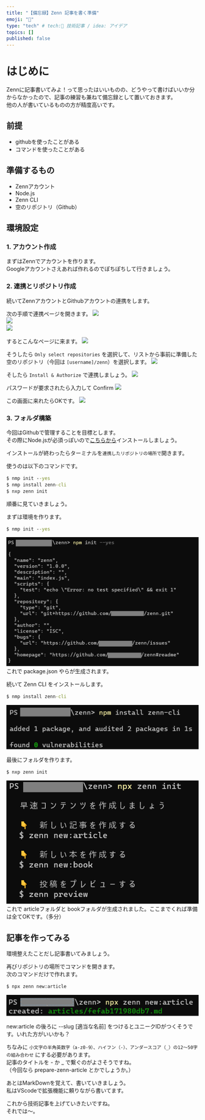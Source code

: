 ```yaml
---
title: "【備忘録】Zenn 記事を書く準備"
emoji: "📖"
type: "tech" # tech:📖 技術記事 / idea: アイデア
topics: []
published: false
---
```


# はじめに
Zennに記事書いてみよ！って思ったはいいものの、どうやって書けばいいか分からなかったので、記事の練習も兼ねて備忘録として置いておきます。  
他の人が書いているものの方が精度高いです。

## 前提
* githubを使ったことがある
* コマンドを使ったことがある

## 準備するもの
* Zennアカウント
* Node.js
* Zenn CLI
* 空のリポジトリ（Github）

## 環境設定

### 1. アカウント作成
まずはZennでアカウントを作ります。  
Googleアカウントさえあれば作れるのでぽちぽちして行きましょう。

### 2. 連携とリポジトリ作成
続いてZennアカウントとGithubアカウントの連携をします。  

次の手順で連携ページを開きます。
![](2023-01-30-01-48-18.png)  
![](2023-01-30-01-51-11.png)  
![](2023-01-30-01-53-21.png)  

するとこんなページに来ます。
![](2023-01-30-01-54-28.png)

そうしたら `Only select repositories` を選択して、リストから事前に準備した空のリポジトリ（今回は `[username]/zenn`）を選択します。
![](2023-01-30-01-56-32.png)

そしたら `Install & Authorize` で連携しましょう。
![](2023-01-30-01-59-27.png)

パスワードが要求されたら入力して Confirm
![](2023-01-30-02-00-19.png)

この画面に来れたらOKです。
![](2023-01-30-02-00-52.png)

### 3. フォルダ構築
今回はGithubで管理することを目標とします。  
その際にNode.jsが必須っぽいので[こちらから](https://nodejs.org/ja/)インストールしましょう。  

インストールが終わったらターミナルを`連携したリポジトリの場所で`開きます。

使うのは以下のコマンドです。
```bat
$ nmp init --yes
$ nmp install zenn-cli
$ nxp zenn init
```
順番に見ていきましょう。

まずは環境を作ります。
```bat
$ nmp init --yes
```
![](Images/2023-01-30-02-11-56.png)  
これで package.json やらが生成されます。

続いて Zenn CLI をインストールします。
```bat
$ nmp install zenn-cli
```  
![](Images/2023-01-30-02-15-56.png)  

最後にフォルダを作ります。
```bat
$ nxp zenn init
```
![](Images/2023-01-30-02-18-03.png)  
これで articleフォルダと bookフォルダが生成されました。ここまでくれば準備は全てOKです。（多分）  

## 記事を作ってみる
環境整えたことだし記事書いてみましょう。

再びリポジトリの場所でコマンドを開きます。  
次のコマンドだけで作れます。
```bat
$ npx zenn new:article
```
![](Images/2023-01-30-02-23-54.png)

new:article の後ろに --slug [適当な名前] をつけるとユニークIDがつくそうです。いれた方がいいかも？  

ちなみに `小文字の半角英数字（a-z0-9）、ハイフン（-）、アンダースコア（_）の12〜50字の組み合わせ` にする必要があります。  
記事のタイトルを - か _ で繋ぐのがよさそうですね。  
（今回なら prepare-zenn-article とかでしょうか。）

あとはMarkDownを覚えて、書いていきましょう。  
私はVScodeで拡張機能に頼りながら書いてます。  

これから技術記事を上げていきたいですね。  
それでは～。